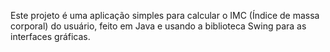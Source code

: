 Este projeto é uma aplicação simples para calcular o IMC (Índice de massa corporal) do usuário, feito em Java e usando a biblioteca Swing para as interfaces gráficas.
